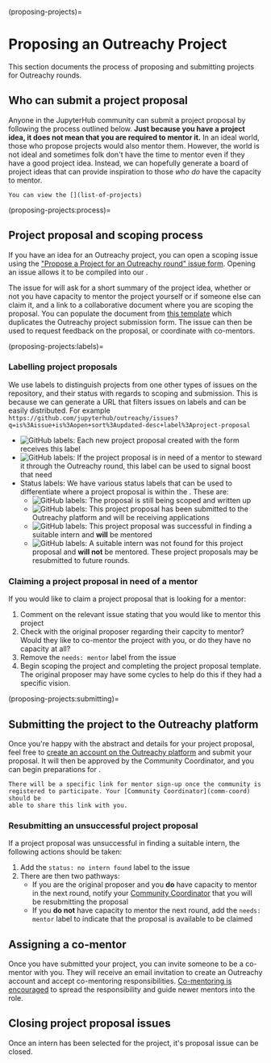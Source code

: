 (proposing-projects)=

# Proposing an Outreachy Project

This section documents the process of proposing and submitting projects for
Outreachy rounds.

## Who can submit a project proposal

Anyone in the JupyterHub community can submit a project proposal by following
the process outlined below. **Just because you have a project idea, it does not
mean that you are required to mentor it.** In an ideal world, those who propose
projects would also mentor them. However, the world is not ideal and sometimes
folk don't have the time to mentor even if they have a good project idea.
Instead, we can hopefully generate a board of project ideas that can provide
inspiration to those _who do_ have the capacity to mentor.

```{seealso}
You can view the [](list-of-projects)
```

(proposing-projects:process)=

## Project proposal and scoping process

If you have an idea for an Outreachy project, you can open a scoping issue
using the
["Propose a Project for an Outreachy round" issue form](https://github.com/jupyterhub/outreachy/issues/new?assignees=&labels=status%3A+scoping%2Cneeds%3A+mentor%2Cproject-proposal&template=11-new-project-proposal.yaml&title=%5BOutreachy+Project+Proposal%5D%3A+).
Opening an issue allows it to be compiled into our [](list-of-projects).

The issue for will ask for a short summary of the project idea, whether or not
you have capacity to mentor the project yourself or if someone else can claim
it, and a link to a collaborative document where you are scoping the proposal.
You can populate the document from
[this template](https://hackmd.io/@sgibson91/outreachy-project-proposal-template)
which duplicates the Outreachy project submission form. The issue can then be
used to request feedback on the proposal, or coordinate with co-mentors.

(proposing-projects:labels)=

### Labelling project proposals

We use labels to distinguish projects from one other types of issues on the
repository, and their status with regards to scoping and submission. This is
because we can generate a URL that filters issues on labels and can be easily
distributed. For example
`https://github.com/jupyterhub/outreachy/issues?q=is%3Aissue+is%3Aopen+sort%3Aupdated-desc+label%3Aproject-proposal`

- ![GitHub labels](https://img.shields.io/github/labels/jupyterhub/outreachy/project-proposal):
  Each new project proposal created with the form receives this label
- ![GitHub labels](https://img.shields.io/github/labels/jupyterhub/outreachy/needs:%20mentor):
  If the project proposal is in need of a mentor to steward it through the
  Outreachy round, this label can be used to signal boost that need
- Status labels: We have various status labels that can be used to differentiate
  where a project proposal is within the . These are:
  - ![GitHub labels](https://img.shields.io/github/labels/jupyterhub/outreachy/status:%20scoping):
    The proposal is still being scoped and written up
  - ![GitHub labels](https://img.shields.io/github/labels/jupyterhub/outreachy/status:%20submitted):
    This project proposal has been submitted to the Outreachy platform and will
    be receiving applications
  - ![GitHub labels](https://img.shields.io/github/labels/jupyterhub/outreachy/status:%20intern%20assigned):
    This project proposal was successful in finding a suitable intern and **will**
    be mentored
  - ![GitHub labels](https://img.shields.io/github/labels/jupyterhub/outreachy/status:%20no%20intern%20found):
    A suitable intern was not found for this project proposal and **will not** be
    mentored. These project proposals may be resubmitted to future rounds.

### Claiming a project proposal in need of a mentor

If you would like to claim a project proposal that is looking for a mentor:

1. Comment on the relevant issue stating that you would like to mentor this
   project
2. Check with the original proposer regarding their capcity to mentor? Would
   they like to co-mentor the project with you, or do they have no capacity at
   all?
3. Remove the `needs: mentor` label from the issue
4. Begin scoping the project and completing the project proposal template. The
   original proposer may have some cycles to help do this if they had a specific
   vision.

(proposing-projects:submitting)=

## Submitting the project to the Outreachy platform

Once you're happy with the abstract and details for your project proposal,
feel free to
[create an account on the Outreachy platform](https://www.outreachy.org/register/?next=/)
and submit your proposal. It will then be approved by the Community Coordinator,
and you can begin preparations for [](contribution-period).

```{attention}
There will be a specific link for mentor sign-up once the community is
registered to participate. Your [Community Coordinator](comm-coord) should be
able to share this link with you.
```

### Resubmitting an unsuccessful project proposal

If a project proposal was unsuccessful in finding a suitable intern, the
following actions should be taken:

1. Add the `status: no intern found` label to the issue
2. There are then two pathways:
   - If you are the original proposer and you **do** have capacity to mentor in
     the next round, notify your [Community Coordinator](comm-coord) that you
     will be resubmitting the proposal
   - If you **do not** have capacity to mentor the next round, add the
     `needs: mentor` label to indicate that the proposal is available to be
     claimed

## Assigning a co-mentor

Once you have submitted your project, you can invite someone to be a co-mentor
with you. They will receive an email invitation to create an Outreachy account
and accept co-mentoring responsibilities.
[Co-mentoring is encouraged](mentor:become:pair) to spread the responsibility
and guide newer mentors into the role.

## Closing project proposal issues

Once an intern has been selected for the project, it's proposal issue can be
closed.
